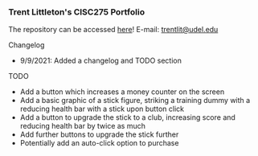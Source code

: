 ### Trent Littleton's CISC275 Portfolio
The repository can be accessed [here](https://github.com/trentlit/F21CISC275Portfolio)!
E-mail: trentlit@udel.edu






Changelog
- 9/9/2021: Added a changelog and TODO section

TODO
- Add a button which increases a money counter on the screen 
- Add a basic graphic of a stick figure, striking a training dummy with a reducing health bar with a stick upon button click
- Add a button to upgrade the stick to a club, increasing score and reducing health bar by twice as much
- Add further buttons to upgrade the stick further
- Potentially add an auto-click option to purchase
